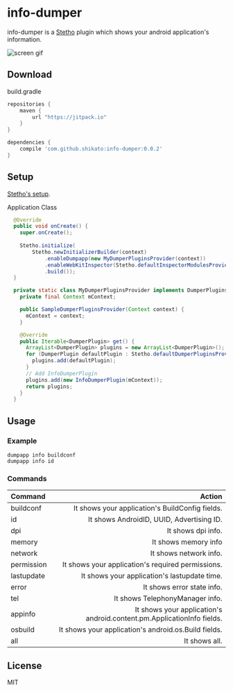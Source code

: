 # info-dumper
info-dumper is a [Stetho](http://facebook.github.io/stetho/) plugin which shows your android application's information.  

![screen gif](http://38.media.tumblr.com/aa7134963258048bfe1758fbaa821111/tumblr_np2dmkXiOC1ro6w1ho1_500.gif)


## Download 

build.gradle
``` groovy
repositories {
    maven {
	    url "https://jitpack.io"
	}
} 

dependencies {
    compile 'com.github.shikato:info-dumper:0.0.2'
}
``` 

## Setup 
[Stetho's setup](http://facebook.github.io/stetho/).

Application Class
```java
  @Override
  public void onCreate() {
    super.onCreate();
    
    Stetho.initialize(
        Stetho.newInitializerBuilder(context)
            .enableDumpapp(new MyDumperPluginsProvider(context))
            .enableWebKitInspector(Stetho.defaultInspectorModulesProvider(context))
            .build());
  }

  private static class MyDumperPluginsProvider implements DumperPluginsProvider {
    private final Context mContext;

    public SampleDumperPluginsProvider(Context context) {
      mContext = context;
    }

    @Override
    public Iterable<DumperPlugin> get() {
      ArrayList<DumperPlugin> plugins = new ArrayList<DumperPlugin>();
      for (DumperPlugin defaultPlugin : Stetho.defaultDumperPluginsProvider(mContext).get()) {
        plugins.add(defaultPlugin);
      }
      // Add InfoDumperPlugin
      plugins.add(new InfoDumperPlugin(mContext));
      return plugins;
    }
  }
``` 

## Usage 

### Example
```
dumpapp info buildconf
dumpapp info id
```

### Commands
| Command | Action |
|:-----------|------------:|
| buildconf   |It shows your application's BuildConfig fields.|
| id     | It shows AndroidID, UUID, Advertising ID. |
| dpi       |        It shows dpi info. |
| memory         |  It shows memory info|
| network    |     It shows network info. |
| permission       |  It shows your application's required permissions. |
| lastupdate    |     It shows your application's lastupdate time. |
| error    |     It shows error state info. |
| tel    |     It shows TelephonyManager info. |
| appinfo    |     It shows your application's android.content.pm.ApplicationInfo fields. |
| osbuild    |    It shows your application's android.os.Build fields.|
| all    |     It shows all. |



## License
MIT
